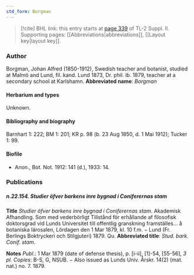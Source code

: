 ```yaml
---
std_form: Borgman
---
```


> [!cite] BHL link: this entry starts at [page 339](https://www.biodiversitylibrary.org/page/33265536) of TL-2 Suppl. II.
> Supporting pages: [[Abbreviations|abbreviations]], [[Layout key|layout key]].

### Author

Borgman, Johan Alfred (1850-1912), Swedish teacher and botanist, studied at Malmö and Lund, fil. kand. Lund 1873, Dr. phil. ib. 1879, teacher at a secondary school at Karlshamn. 
**Abbreviated name**: *Borgman*

#### Herbarium and types

Unknown.

#### Bibliography and biography

Barnhart 1: 222; BM 1: 201; KR p. 98 (b. 23 Aug 1850, d. 1 Mai 1912); Tucker 1: 99.

#### Biofile

- Anon., Bot. Not. 1912: 141 (d.), 1933: 14.

### Publications

##### n.22.154. Studier öfver barkens inre bygnad i Coniferernas stam

**Title**
*Studier öfver barkens inre bygnad i Coniferernas stam*. Akademisk Afhandling. Som med vederbörligt Tillstånd för erhållande af filosofisk doktorsgrad vid Lunds Universitet till offentlig granskning framställes... å botaniska lärosalen, Lördagen den 1 Mar 1879, kl. 10 f.m. − Lund (Fr. Berlings Boktryckeri och Stilgjuteri) 1879. Qu.
**Abbreviated title**: *Stud. bark. Conif. stam*.

**Notes**
*Publ*.: 1 Mar 1879 (date of defense thesis), p. \[i-ii\], \[1\]-54, \[55-56\], *3 pl. Copies*: B-S, G, NSUB. − Also issued as Lunds Univ. Årskr. 14(2) (mat. nat.) no. 7. 1879.

